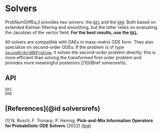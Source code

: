 # Solvers

ProbNumDiffEq.jl provides two solvers: the [`EK1`](@ref) and the [`EK0`](@ref). Both based on extended Kalman filtering and smoothing, but the latter relies on evaluating the Jacobian of the vector field.
**For the best results, use the [`EK1`](@ref).**

All solvers are compatible with DAEs in mass-matrix ODE form.
They also specialize on second-order ODEs: If the problem is of type [`SecondOrderODEProblem`](https://docs.sciml.ai/DiffEqDocs/stable/types/dynamical_types/#SciMLBase.SecondOrderODEProblem), it solves the second-order problem directly; this is more efficient than solving the transformed first-order problem and provides more meaningful posteriors
[[1]](@ref solversrefs).


## API

```@docs
EK1
EK0
```

## [References](@id solversrefs)

[1] N. Bosch, F. Tronarp, P. Hennig: **Pick-and-Mix Information Operators for Probabilistic ODE Solvers** (2022) ([link](https://proceedings.mlr.press/v151/bosch22a.html))
